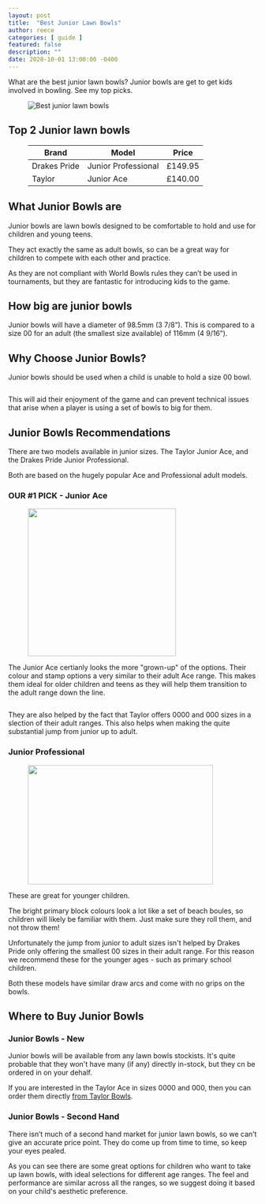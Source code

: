 ```yaml
---
layout: post
title:  "Best Junior Lawn Bowls"
author: reece
categories: [ guide ]
featured: false
description: ""
date: 2020-10-01 13:00:00 -0400
---
```

    

<!-- wp:paragraph -->
<p xmlns="http://www.w3.org/1999/xhtml">What are the best junior lawn bowls? Junior bowls are get to get kids involved in bowling. See my top picks.</p>
<!-- /wp:paragraph -->

<!-- wp:image {"id":240,"sizeSlug":"full","linkDestination":"none"} -->
<figure class="wp-block-image size-full"><img src="/img/posts/best-junior-lawn-bowls.jpeg" alt="Best junior lawn bowls" class="wp-image-240"/></figure>
<!-- /wp:image -->

<!-- wp:heading -->
<h2>Top 2 Junior lawn bowls</h2>
<!-- /wp:heading -->

<!-- wp:table -->
<figure class="wp-block-table"><table><thead><tr><th>Brand</th><th>Model</th><th>Price</th></tr></thead><tbody><tr><td>Drakes Pride</td><td>Junior Professional</td><td>£149.95</td></tr><tr><td>Taylor</td><td>Junior Ace</td><td>£140.00</td></tr></tbody></table></figure>
<!-- /wp:table -->

<!-- wp:heading -->
<h2><a href="#what-junior-bowls-are"></a>What Junior Bowls are</h2>
<!-- /wp:heading -->

<!-- wp:paragraph -->
<p>Junior bowls are lawn bowls designed to be comfortable to hold and use for children and young teens.</p>
<!-- /wp:paragraph -->

<!-- wp:paragraph -->
<p>They act exactly the same as adult bowls, so can be a great way for children to compete with each other and practice.</p>
<!-- /wp:paragraph -->

<!-- wp:paragraph -->
<p>As they are not compliant with World Bowls rules they can’t be used in tournaments, but they are fantastic for introducing kids to the game.</p>
<!-- /wp:paragraph -->

<!-- wp:heading -->
<h2><a href="#how-big-are-junior-bowls"></a>How big are junior bowls</h2>
<!-- /wp:heading -->

<!-- wp:paragraph -->
<p>Junior bowls will have a diameter of 98.5mm (3 7/8”). This is compared to a size 00 for an adult (the smallest size available) of 116mm (4 9/16”).</p>
<!-- /wp:paragraph -->

<!-- wp:heading -->
<h2><a href="#why-choose-junior-bowls"></a>Why Choose Junior Bowls?</h2>
<!-- /wp:heading -->

<!-- wp:paragraph -->
<p>Junior bowls should be used when a child is unable to hold a size 00 bowl.</p>
<!-- /wp:paragraph -->

<!-- wp:image {"linkDestination":"custom"} -->
<figure class="wp-block-image"><a href="#" target="_blank" rel="noreferrer noopener"><img src="/img/posts/junior-bowlers.png" alt=""/></a></figure>
<!-- /wp:image -->

<!-- wp:paragraph -->
<p>This will aid their enjoyment of the game and can prevent technical issues that arise when a player is using a set of bowls to big for them.</p>
<!-- /wp:paragraph -->

<!-- wp:heading -->
<h2><a href="#junior-bowls-recommendations"></a>Junior Bowls Recommendations</h2>
<!-- /wp:heading -->

<!-- wp:paragraph -->
<p>There are two models available in junior sizes. The Taylor Junior Ace, and the Drakes Pride Junior Professional.</p>
<!-- /wp:paragraph -->

<!-- wp:paragraph -->
<p>Both are based on the hugely popular Ace and Professional adult models.</p>
<!-- /wp:paragraph -->

<!-- wp:heading {"level":3} -->
<h3><a href="#our-1-pick---junior-ace"></a>OUR #1 PICK - Junior Ace</h3>
<!-- /wp:heading -->

<!-- wp:image {"align":"right","width":300,"height":300,"linkDestination":"custom"} -->
<div class="wp-block-image"><figure class="alignright is-resized"><a href="#" target="_blank" rel="noreferrer noopener"><img src="/img/posts/junior-taylor-ace.png" alt="" width="300" height="300"/></a></figure></div>
<!-- /wp:image -->

<!-- wp:paragraph -->
<p>The Junior Ace certianly looks the more "grown-up" of the options. Their colour and stamp options a very similar to their adult Ace range. This makes them ideal for older children and teens as they will help them transition to the adult range down the line.</p>
<!-- /wp:paragraph -->

<!-- wp:image {"linkDestination":"custom"} -->
<figure class="wp-block-image"><a href="#" target="_blank" rel="noreferrer noopener"><img src="/img/posts/junior-taylor-ace-colours.png" alt=""/></a></figure>
<!-- /wp:image -->

<!-- wp:paragraph -->
<p>They are also helped by the fact that Taylor offers 0000 and 000 sizes in a slection of their adult ranges. This also helps when making the quite substantial jump from junior up to adult.</p>
<!-- /wp:paragraph -->

<!-- wp:heading {"level":3} -->
<h3><a href="#junior-professional"></a>Junior Professional</h3>
<!-- /wp:heading -->

<!-- wp:image {"align":"right","width":375,"height":242,"linkDestination":"custom"} -->
<div class="wp-block-image"><figure class="alignright is-resized"><a href="#" target="_blank" rel="noreferrer noopener"><img src="/img/posts/junior-drakes-pride-professional.png" alt="" width="375" height="242"/></a></figure></div>
<!-- /wp:image -->

<!-- wp:paragraph -->
<p>These are great for younger children.</p>
<!-- /wp:paragraph -->

<!-- wp:paragraph -->
<p>The bright primary block colours look a lot like a set of beach boules, so children will likely be familiar with them. Just make sure they roll them, and not throw them!</p>
<!-- /wp:paragraph -->

<!-- wp:paragraph -->
<p>Unfortunately the jump from junior to adult sizes isn't helped by Drakes Pride only offering the smallest 00 sizes in their adult range. For this reason we recommend these for the younger ages - such as primary school children.</p>
<!-- /wp:paragraph -->

<!-- wp:paragraph -->
<p>Both these models have similar draw arcs and come with no grips on the bowls.</p>
<!-- /wp:paragraph -->

<!-- wp:heading -->
<h2><a href="#where-to-buy-junior-bowls"></a>Where to Buy Junior Bowls</h2>
<!-- /wp:heading -->

<!-- wp:heading {"level":3} -->
<h3><a href="#junior-bowls---new"></a>Junior Bowls - New</h3>
<!-- /wp:heading -->

<!-- wp:paragraph -->
<p>Junior bowls will be available from any lawn bowls stockists. It's quite probable that they won't have many (if any) directly in-stock, but they cn be ordered in on your dehalf.</p>
<!-- /wp:paragraph -->

<!-- wp:paragraph -->
<p>If you are interested in the Taylor Ace in sizes 0000 and 000, then you can order them directly <a href="https://www.taylorbowls.com/item/132/Taylor/Ace---Build-a-Bowl.html">from Taylor Bowls</a>.</p>
<!-- /wp:paragraph -->

<!-- wp:heading {"level":3} -->
<h3><a href="#junior-bowls---second-hand"></a>Junior Bowls - Second Hand</h3>
<!-- /wp:heading -->

<!-- wp:paragraph -->
<p>There isn’t much of a second hand market for junior lawn bowls, so we can’t give an accurate price point. They do come up from time to time, so keep your eyes pealed.</p>
<!-- /wp:paragraph -->

<!-- wp:paragraph -->
<p>As you can see there are some great options for children who want to take up lawn bowls, with ideal selections for different age ranges. The feel and performance are similar across all the ranges, so we suggest doing it based on your child's aesthetic preference.</p>
<!-- /wp:paragraph -->
    